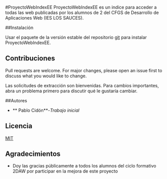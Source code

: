 
#ProyectoWebIndexEE
ProyectoWebIndexEE es un indice para acceder a todas las web publicadas por los 
alumnos de 2 del CFGS de Desarrollo de Aplicaciones Web (IES LOS SAUCES).

##Instalación

Usar el paquete de la versión estable del repositorio 
[git](https://github.com/IESSAUCES/ProyectoWeb_Index_EE.git) para instalar 
ProyectoWebIndexEE.

## Contribuciones
Pull requests are welcome. For major changes, please open an issue first to 
discuss what you would like to change.

Las solicitudes de extracción son bienvenidas. Para cambios importantes, abra un
 problema primero para discutir qué le gustaría cambiar.

##Autores

* ** Pablo Cidón**-*Trabajo inicial*

## Licencia
[MIT](https://choosealicense.com/licenses/mit/)

## Agradecimientos

* Doy las gracias públicamente a todos los alumnos  del ciclo formativo 2DAW por 
participar en la mejora de este proyecto
